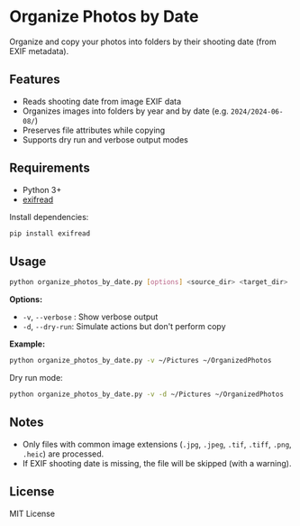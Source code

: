 # Organize Photos by Date

Organize and copy your photos into folders by their shooting date (from EXIF metadata).

## Features

- Reads shooting date from image EXIF data
- Organizes images into folders by year and by date (e.g. `2024/2024-06-08/`)
- Preserves file attributes while copying
- Supports dry run and verbose output modes

## Requirements

- Python 3+
- [exifread](https://pypi.org/project/ExifRead/)

Install dependencies:
```bash
pip install exifread
```

## Usage

```bash
python organize_photos_by_date.py [options] <source_dir> <target_dir>
```

**Options:**
- `-v`, `--verbose` : Show verbose output
- `-d`, `--dry-run`: Simulate actions but don't perform copy

**Example:**

```bash
python organize_photos_by_date.py -v ~/Pictures ~/OrganizedPhotos
```
Dry run mode:
```bash
python organize_photos_by_date.py -v -d ~/Pictures ~/OrganizedPhotos
```

## Notes

- Only files with common image extensions (`.jpg`, `.jpeg`, `.tif`, `.tiff`, `.png`, `.heic`) are processed.
- If EXIF shooting date is missing, the file will be skipped (with a warning).

## License

MIT License
